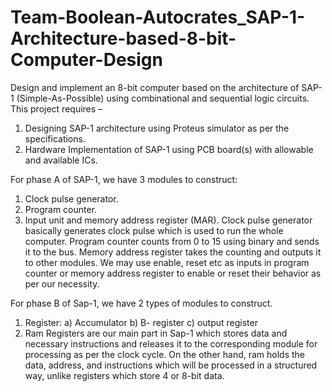 # Team-Boolean-Autocrates_SAP-1-Architecture-based-8-bit-Computer-Design
Design and implement an 8-bit computer based on the architecture of SAP-1 (Simple-As-Possible) using combinational and sequential logic circuits. 
This project requires – 
1. Designing SAP-1 architecture using Proteus simulator as per the specifications.
2. Hardware Implementation of SAP-1 using PCB board(s) with allowable and available ICs.

For phase A of SAP-1, we have 3 modules to construct: 
1. Clock pulse generator. 
2. Program counter. 
3. Input unit and memory address register (MAR). 
Clock pulse generator basically generates clock pulse which is used to run the whole 
computer. Program counter counts from 0 to 15 using binary and sends it to the bus. 
Memory address register takes the counting and outputs it to other modules. We may 
use enable, reset etc as inputs in program counter or memory address register to 
enable or reset their behavior as per our necessity. 

For phase B of Sap-1, we have 2 types of modules to construct.
 1. Register:
 a) Accumulator
 b) B- register
 c) output register
 2. Ram
 Registers are our main part in Sap-1 which stores data and necessary instructions and
 releases it to the corresponding module for processing as per the clock cycle. On the other
 hand, ram holds the data, address, and instructions which will be processed in a structured
 way, unlike registers which store 4 or 8-bit data.

